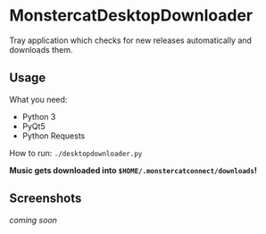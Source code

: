 # MonstercatDesktopDownloader
Tray application which checks for new releases automatically and downloads them.

## Usage
What you need:
- Python 3
- PyQt5
- Python Requests

How to run:
`./desktopdownloader.py`

**Music gets downloaded into `$HOME/.monstercatconnect/downloads`!**

## Screenshots
_coming soon_
